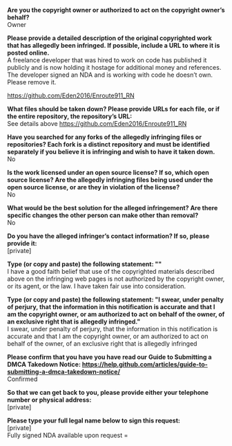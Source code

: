 **Are you the copyright owner or authorized to act on the copyright owner’s behalf?**  
Owner

**Please provide a detailed description of the original copyrighted work that has allegedly been infringed. If possible, include a URL to where it is posted online.**  
A freelance developer that was hired to work on code has published it publicly and is now holding it hostage for additional money and references. The developer signed an NDA and is working with code he doesn’t own. Please remove it.

https://github.com/Eden2016/Enroute911_RN  

**What files should be taken down? Please provide URLs for each file, or if the entire repository, the repository’s URL:**  
See details above
https://github.com/Eden2016/Enroute911_RN

**Have you searched for any forks of the allegedly infringing files or repositories? Each fork is a distinct repository and must be identified separately if you believe it is infringing and wish to have it taken down.**  
No

**Is the work licensed under an open source license? If so, which open source license? Are the allegedly infringing files being used under the open source license, or are they in violation of the license?**  
No

**What would be the best solution for the alleged infringement? Are there specific changes the other person can make other than removal?**  
No

**Do you have the alleged infringer’s contact information? If so, please provide it:**  
[private]  

**Type (or copy and paste) the following statement: ""**  
I have a good faith belief that use of the copyrighted materials described above on the infringing web pages is not authorized by the copyright owner, or its agent, or the law. I have taken fair use into consideration.

**Type (or copy and paste) the following statement: "I swear, under penalty of perjury, that the information in this notification is accurate and that I am the copyright owner, or am authorized to act on behalf of the owner, of an exclusive right that is allegedly infringed."**  
I swear, under penalty of perjury, that the information in this notification is accurate and that I am the copyright owner, or am authorized to act on behalf of the owner, of an exclusive right that is allegedly infringed

**Please confirm that you have you have read our Guide to Submitting a DMCA Takedown Notice: https://help.github.com/articles/guide-to-submitting-a-dmca-takedown-notice/**  
Confirmed

**So that we can get back to you, please provide either your telephone number or physical address:**  
[private]

**Please type your full legal name below to sign this request:**  
[private]  
Fully signed NDA available upon request =
